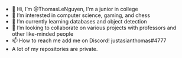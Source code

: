 - 👋 Hi, I’m @ThomasLeNguyen, I'm a junior in college
- 👀 I’m interested in computer science, gaming, and chess
- 🌱 I’m currently learning databases and object detection
- 💞️ I’m looking to collaborate on various projects with professors and other like-minded people
- 📫 How to reach me add me on Discord! justasianthomas#4777
- A lot of my repositories are private.

<!---
ThomasLeNguyen/ThomasLeNguyen is a ✨ special ✨ repository because its `README.md` (this file) appears on your GitHub profile.
You can click the Preview link to take a look at your changes.
--->
